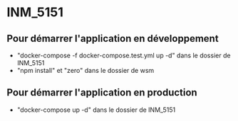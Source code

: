 # INM_5151

## Pour démarrer l'application en développement

- "docker-compose -f docker-compose.test.yml up -d" dans le dossier de INM_5151
- "npm install" et "zero" dans le dossier de wsm

## Pour démarrer l'application en production

- "docker-compose up -d" dans le dossier de INM_5151
